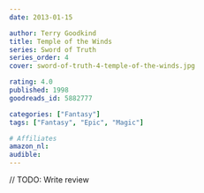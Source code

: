 ```yaml
---
date: 2013-01-15

author: Terry Goodkind
title: Temple of the Winds
series: Sword of Truth
series_order: 4
cover: sword-of-truth-4-temple-of-the-winds.jpg

rating: 4.0
published: 1998
goodreads_id: 5882777

categories: ["Fantasy"]
tags: ["Fantasy", "Epic", "Magic"]

# Affiliates
amazon_nl: 
audible: 
---
```


// TODO: Write review
